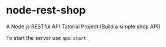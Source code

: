 # node-rest-shop
A Node.js RESTful API Tutorial Project (Build a simple shop API)

To start the server use `npm start`